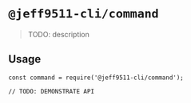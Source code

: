 # `@jeff9511-cli/command`

> TODO: description

## Usage

```
const command = require('@jeff9511-cli/command');

// TODO: DEMONSTRATE API
```

